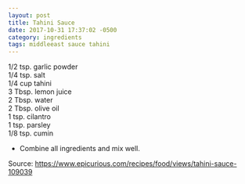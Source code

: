 ```yaml
---
layout: post
title: Tahini Sauce
date: 2017-10-31 17:37:02 -0500
category: ingredients
tags: middleeast sauce tahini
---
```

1/2 tsp. garlic powder  
1/4 tsp. salt  
1/4 cup tahini  
3 Tbsp. lemon juice  
2 Tbsp. water  
2 Tbsp. olive oil  
1 tsp. cilantro  
1 tsp. parsley  
1/8 tsp. cumin  

  * Combine all ingredients and mix well.

Source: <a href="https://www.epicurious.com/recipes/food/views/tahini-sauce-109039">https://www.epicurious.com/recipes/food/views/tahini-sauce-109039</a>
